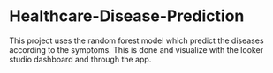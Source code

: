 # Healthcare-Disease-Prediction
This project uses the random forest model which predict the diseases according to the symptoms. This is done and visualize with the looker studio dashboard and through the app.
